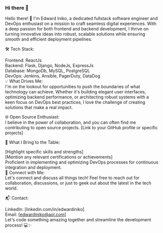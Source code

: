 ### Hi there 👋

<!--
**iekeng/iekeng** is a ✨ _special_ ✨ repository because its `README.md` (this file) appears on your GitHub profile.

Here are some ideas to get you started:

- 🔭 I’m currently working on ...
- 🌱 I’m currently learning ...
- 👯 I’m looking to collaborate on ...
- 🤔 I’m looking for help with ...
- 💬 Ask me about ...
- 📫 How to reach me: ...
- 😄 Pronouns: ...
- ⚡ Fun fact: ...
-->

Hello there! 👋 I'm Edward Iniko, a dedicated fullstack software engineer and DevOps enthusiast on a mission to craft seamless digital experiences. With a deep passion for both frontend and backend development, I thrive on turning innovative ideas into robust, scalable solutions while ensuring smooth and efficient deployment pipelines.  

🛠️ Tech Stack:  

Frontend: ReactJs  
Backend: Flask, Django, NodeJs, ExpressJs  
Database: MongoDb, MySQL, PostgreSQL  
DevOps: Jenkins, Ansible, PagerDuty, DataDog  
💡 What Drives Me:  
I'm on the lookout for opportunities to push the boundaries of what technology can achieve. Whether it's building elegant user interfaces, optimizing backend performance, or architecting robust systems with a keen focus on DevOps best practices, I love the challenge of creating solutions that make a real impact.  

🌐 Open Source Enthusiast:  
I believe in the power of collaboration, and you can often find me contributing to open source projects. [Link to your GitHub profile or specific projects]  

🚀 What I Bring to the Table:  
   
[Highlight specific skills and strengths]  
[Mention any relevant certifications or achievements]  
Proficient in implementing and optimizing DevOps processes for continuous integration and deployment.  
🔗 Connect with Me:  
Let's connect and discuss all things tech! Feel free to reach out for collaboration, discussions, or just to geek out about the latest in the tech world.  
  
📬 Contact:  
  
LinkedIn: [linkedin.com/in/edwardiniko]  
Email: [edwardiniko@aol.com]  
Let's code something amazing together and streamline the development process! 💻✨  
